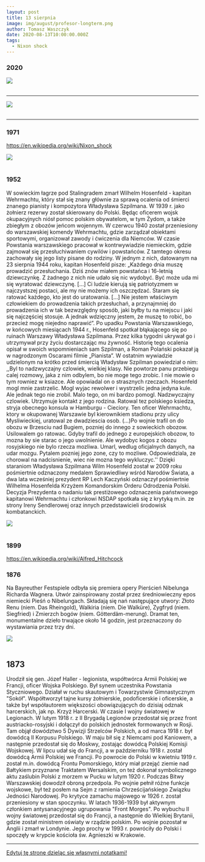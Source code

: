 ```yaml
---
layout: post
title: 13 sierpnia
image: img/august/profesor-longterm.png
author: Tomasz Waszczyk
date: 2020-08-13T10:00:00.000Z
tags:
  - Nixon shock
---
```


### 2020

<img src="./img/august/profesor-longterm.png"><br><br>

---

<img src="./img/august/wsbtc.jpeg"><br><br>

<!-- my therapist just told me that i am such a product of capitalism that ive replaced any real joy with accomplishments 

and ive never been so accurately dragged in my life -->

---

### 1971

https://en.wikipedia.org/wiki/Nixon_shock

<img src="./img/august/nixon.jpeg"><br><br>

### 1952

W sowieckim łagrze pod Stalingradem zmarł Wilhelm Hosenfeld - kapitan Wehrmachtu, który stał się znany głównie za sprawą ocalenia od śmierci znanego pianisty i kompozytora Władysława Szpilmana.
W 1939 r. jako żołnierz rezerwy został skierowany do Polski. Będąc oficerem wojsk okupacyjnych niósł pomoc polskim obywatelom, w tym Żydom, a także zbiegłym z obozów jeńcom wojennym.
W czerwcu 1940 został przeniesiony do warszawskiej komendy Wehrmachtu, gdzie zarządzał obiektami sportowymi, organizował zawody i ćwiczenia dla Niemców. W czasie Powstania warszawskiego pracował w kontrwywiadzie niemieckim, gdzie zajmował się przesłuchiwaniem cywilów i powstańców. Z tamtego okresu zachowały się jego listy pisane do rodziny. W jednym z nich, datowanym na 23 sierpnia 1944 roku, kapitan Hosenfeld pisze: „Każdego dnia muszę prowadzić przesłuchania. Dziś znów miałem powstańca i 16-letnią dziewczynkę. Z żadnego z nich nie udało się nic wydobyć. Być może uda mi się wyratować dziewczynę. [...] Ci ludzie kierują się patriotyzmem w najczystszej postaci, ale my nie możemy ich oszczędzać. Staram się ratować każdego, kto jest do uratowania. [...] Nie jestem właściwym człowiekiem do prowadzenia takich przesłuchań, a przynajmniej do prowadzenia ich w tak bezwzględny sposób, jaki byłby tu na miejscu i jaki się najczęściej stosuje. A jednak wdzięczny jestem, że muszę to robić, bo przecież mogę niejedno naprawić”. Po upadku Powstania Warszawskiego, w końcowych miesiącach 1944 r., Hosenfeld spotkał błąkającego się po ruinach Warszawy Władysława Szpilmana. Przez kilka tygodni ukrywał go i utrzymywał przy życiu dostarczając mu żywność. Historię tego ocalenia opisał w swoich wspomnieniach sam Szpilman, a Roman Polański pokazał ją w nagrodzonym Oscarami filmie „Pianista”. W ostatnim wywiadzie udzielonym na krótko przed śmiercią Władysław Szpilman powiedział o nim: ,,Byl to nadzwyczajny czlowiek, wielkiej klasy. Nie powtorze panu przebiegu calej rozmowy, jaka z nim odbylem, bo nie moge tego zrobic. I nie mowie o tym rowniez w ksiazce. Ale opowiadal on o strasznych rzeczach. Hosenfeld mogl mnie zastrzelic. Mogl wyjac rewolwer i wystrzelic jedna jedyna kule. Ale jednak tego nie zrobil. Malo tego, on mi bardzo pomogl. Nadzwyczajny czlowiek. Utrzymuje kontakt z jego rodzina. Ratowal tez polskiego ksiedza, stryja obecnego konsula w Hamburgu - Cieciory. Ten oficer Wehrmachtu, ktory w okupowanej Warszawie byl kierownikiem stadionu przy ulicy Mysliwieckiej, uratowal ze dwadziescia osob. (...)Po wojnie trafil on do obozu w Brzesciu nad Bugiem, pozniej do innego z sowieckich obozow. Usilowalem go ratowac. Gdyby trafil do jednego z europejskich obozow, to mozna by sie starac o jego uwolnienie. Ale wydobyc kogos z obozu rosyjskiego nie bylo rzecza mozliwa. Umarl, wedlug oficjalnych danych, na udar mozgu. Pytalem pozniej jego zone, czy to mozliwe. Odpowiedziala, ze chorowal na nadcisnienie, wiec nie mozna tego wykluczyc.''
Dzięki staraniom Władysława Szpilmana Wilm Hosenfeld został w 2009 roku pośmiertnie odznaczony medalem Sprawiedliwy wśród Narodów Świata, a dwa lata wcześniej prezydent RP Lech Kaczyński odznaczył pośmiertnie Wilhelma Hosenfelda Krzyżem Komandorskim Orderu Odrodzenia Polski. Decyzja Prezydenta o nadaniu tak prestiżowego odznaczenia państwowego kapitanowi Wehrmachtu i członkowi NSDAP spotkała się z krytyką m.in. ze strony Ireny Sendlerowej oraz innych przedstawicieli środowisk kombatanckich.

<img src="./img/august/hosenfeld.jpg"><br><br>

### 1899

https://en.wikipedia.org/wiki/Alfred_Hitchcock

### 1876

Na Bayreuther Festspiele odbyła się premiera opery Pierścień Nibelunga Richarda Wagnera.
Utwór zainspirowany został przez średniowieczny epos niemiecki Pieśń o Nibelungach. Składają się nań następujące utwory: Złoto Renu (niem. Das Rheingold), Walkiria (niem. Die Walküre), Zygfryd (niem. Siegfried) i Zmierzch bogów (niem. Götterdäm-merung). Dramat ten, monumentalne dzieło trwające około 14 godzin, jest przeznaczony do wystawiania przez trzy dni.

<img src="./img/august/pierscienie.jpg"><br><br>

## 1873

Urodził się gen. Józef Haller - legionista, współtwórca Armii Polskiej we Francji, oficer Wojska Polskiego. Był synem uczestnika Powstania Styczniowego. Działał w ruchu skautowym i Towarzystwie Gimnastycznym "Sokół". Współtworzył tajne kursy żołnierskie, podoficerskie i oficerskie, a także był współautorem większości obowiązujących do dzisiaj odznak harcerskich, jak np. Krzyż Harcerski. W czasie I wojny światowej w Legionach. W lutym 1918 r. z II Brygadą Legionów przedostał się przez front austriacko-rosyjski i dołączył do polskich jednostek formowanych w Rosji. Tam objął dowództwo 5 Dywizji Strzelców Polskich, a od marca 1918 r. był dowódcą II Korpusu Polskiego. W maju bił się z Niemcami pod Kaniowem, a następnie przedostał się do Moskwy, zostając dowódcą Polskiej Komisji Wojskowej. W lipcu udał się do Francji, a w październiku 1918 r. został dowódcą Armii Polskiej we Francji. Po powrocie do Polski w kwietniu 1919 r. został m.in. dowódcą Frontu Pomorskiego, który miał przejąć ziemie nad Bałtykiem przyznane Traktatem Wersalskim, on też dokonał symbolicznego aktu zaślubin Polski z morzem w Pucku w lutym 1920 r. Podczas Bitwy Warszawskiej dowodził obroną przedpola. Po wojnie pełnił różne funkcje wojskowe, był też posłem na Sejm z ramienia Chrześcijańskiego Związku Jedności Narodowej. Po krytyce zamachu majowego w 1926 r. został przeniesiony w stan spoczynku. W latach 1936-1939 był aktywnym członkiem antysanacyjnego ugrupowania "Front Morges". Po wybuchu II wojny światowej przedostał się do Francji, a następnie do Wielkiej Brytanii, gdzie został ministrem oświaty w rządzie polskim. Po wojnie pozostał w Anglii i zmarł w Londynie. Jego prochy w 1993 r. powróciły do Polski i spoczęły w krypcie kościoła św. Agnieszki w Krakowie.

---

<a href="https://github.com/TomaszWaszczyk/historia.waszczyk.com/edit/master/src/content/august-13.md" target="_blank">Edytuj tę stronę dzieląc się własnymi notatkami!</a>
